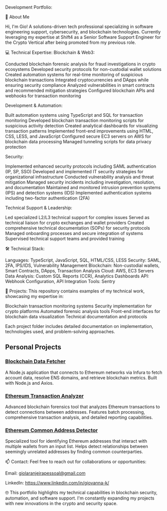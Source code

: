 Development Portfolio:

🚀 About Me

Hi, I'm Gio! A solutions-driven tech professional specializing in software engineering support, cybersecurity, and blockchain technologies. Currently leveraging my expertise at Shift4 as a Senior Software Support Engineer for the Crypto Vertical after being promoted from my previous role.

💻 Technical Expertise:
Blockchain & Web3:

Conducted blockchain forensic analysis for fraud investigations in crypto ecosystems
Developed security protocols for non-custodial wallet solutions
Created automation systems for real-time monitoring of suspicious blockchain transactions
Integrated cryptocurrencies and DApps while ensuring security compliance
Analyzed vulnerabilities in smart contracts and recommended mitigation strategies
Configured blockchain APIs and webhooks for transaction monitoring

Development & Automation:

Built automation systems using TypeScript and SQL for transaction monitoring
Developed blockchain transaction monitoring scripts for suspicious activity detection
Created analytical dashboards for visualizing transaction patterns
Implemented front-end improvements using HTML, CSS, LESS, and JavaScript
Configured secure EC3 servers on AWS for blockchain data processing
Managed tunneling scripts for data privacy protection

Security:

Implemented enhanced security protocols including SAML authentication (IP, SP, SSO)
Developed and implemented IT security strategies for organizational infrastructure
Conducted vulnerability analysis and threat mitigation
Managed security incidents including investigation, resolution, and documentation
Maintained and monitored intrusion prevention systems (IPS) and detection systems (IDS)
Implemented authentication systems including two-factor authentication (2FA)

Technical Support & Leadership:

Led specialized L2/L3 technical support for complex issues
Served as technical liaison for crypto exchanges and wallet providers
Created comprehensive technical documentation (SOPs) for security protocols
Managed onboarding processes and secure integration of systems
Supervised technical support teams and provided training

🛠️ Technical Stack:

Languages: TypeScript, JavaScript, SQL, HTML/CSS, LESS
Security: SAML, 2FA, IPS/IDS, Vulnerability Management
Blockchain: Non-custodial wallets, Smart Contracts, DApps, Transaction Analysis
Cloud: AWS, EC3 Servers
Data Analysis: Custom SQL Reports (CCR), Analytics Dashboards
API: Webhook Configuration, API Integration
Tools: Sentry

📁 Projects:
This repository contains examples of my technical work, showcasing my expertise in:

Blockchain transaction monitoring systems
Security implementation for crypto platforms
Automated forensic analysis tools
Front-end interfaces for blockchain data visualization
Technical documentation and protocols

Each project folder includes detailed documentation on implementation, technologies used, and problem-solving approaches.

## Personal Projects

### [Blockchain Data Fetcher](./blockchain-data-fetcher)
A Node.js application that connects to Ethereum networks via Infura to fetch account data, resolve ENS domains, and retrieve blockchain metrics. Built with Node.js and Axios.

### [Ethereum Transaction Analyzer](./ethereum-transaction-analyzer)
Advanced blockchain forensics tool that analyzes Ethereum transactions to detect connections between addresses. Features batch processing, comprehensive transaction analysis, and detailed reporting capabilities.

### [Ethereum Common Address Detector](./ethereum-common-address-detector)
Specialized tool for identifying Ethereum addresses that interact with multiple wallets from an input list. Helps detect relationships between seemingly unrelated addresses by finding common counterparties.

📫 Contact:
Feel free to reach out for collaborations or opportunities:

Email: giolaranjeirapessoal@gmail.com

LinkedIn: https://www.linkedin.com/in/giovanna-k/

🤓 This portfolio highlights my technical capabilities in blockchain security, automation, and software support. I'm constantly expanding my projects with new innovations in the crypto and security space.
